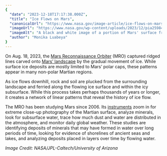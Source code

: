 ```yaml
---
{
  "date": "2023-12-18T17:17:38.000Z",
  "title": "Ice Flows on Mars",
  "canonicalUrl": "https://www.nasa.gov/image-article/ice-flows-on-mars/",
  "imageUrl": "https://www.nasa.gov/wp-content/uploads/2023/12/pia25984orig.jpg",
  "imageAlt": "A black and white image of a portion of Mars' surface from above. Ridges stretch from top right to the bottom, the result of ice moving over possibly thousands of years. The glacier-like forms left behind have a mottled appearance.",
  "author": "Monika Luabeya"
}
---
```


On Aug. 18, 2023, the [Mars Reconnaissance Orbiter](https://science.nasa.gov/mission/mars-reconnaissance-orbiter) (MRO) captured ridged lines carved onto [Mars’ landscape](https://www.nasa.gov/podcasts/houston-we-have-a-podcast/welcome-to-mars/) by the gradual movement of ice. While surface ice deposits are mostly limited to Mars’ polar caps, these patterns appear in many non-polar Martian regions.

As ice flows downhill, rock and soil are plucked from the surrounding landscape and ferried along the flowing ice surface and within the icy subsurface. While this process takes perhaps thousands of years or longer, it creates a network of linear patterns that reveal the history of ice flow.

The MRO has been studying Mars since 2006. Its [instruments](https://mars.nasa.gov/mro/mission/instruments/) zoom in for extreme close-up photography of the Martian surface, analyze minerals, look for subsurface water, trace how much dust and water are distributed in the atmosphere, and monitor daily global weather. These studies are identifying deposits of minerals that may have formed in water over long periods of time, looking for evidence of shorelines of ancient seas and lakes, and analyzing deposits placed in layers over time by flowing water.

_Image Credit: NASA/JPL-Caltech/University of Arizona_
